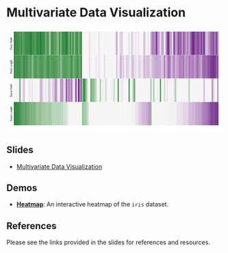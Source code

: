 Multivariate Data Visualization
==============================

![Iris Heatmap](Heatmap/heatmap.png)

Slides
------------------------------

- [Multivariate Data Visualization](https://drive.google.com/file/d/0BxYofk0iB_upWkZiRkVWblFTbWc/edit?usp=sharing)

Demos
------------------------------

- [**Heatmap**](Heatmap/): An interactive heatmap of the `iris` dataset. 

References
------------------------------

Please see the links provided in the slides for references and resources.

